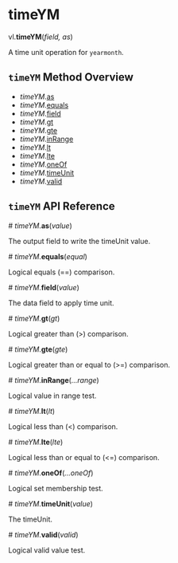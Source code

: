 # timeYM

vl.<b>timeYM</b>(<em>field, as</em>)

A time unit operation for <code>yearmonth</code>.

## <code>timeYM</code> Method Overview

* <em>timeYM</em>.<a href="#as">as</a>
* <em>timeYM</em>.<a href="#equals">equals</a>
* <em>timeYM</em>.<a href="#field">field</a>
* <em>timeYM</em>.<a href="#gt">gt</a>
* <em>timeYM</em>.<a href="#gte">gte</a>
* <em>timeYM</em>.<a href="#inRange">inRange</a>
* <em>timeYM</em>.<a href="#lt">lt</a>
* <em>timeYM</em>.<a href="#lte">lte</a>
* <em>timeYM</em>.<a href="#oneOf">oneOf</a>
* <em>timeYM</em>.<a href="#timeUnit">timeUnit</a>
* <em>timeYM</em>.<a href="#valid">valid</a>

## <code>timeYM</code> API Reference

<a name="as">#</a>
<em>timeYM</em>.<b>as</b>(<em>value</em>)

The output field to write the timeUnit value.

<a name="equals">#</a>
<em>timeYM</em>.<b>equals</b>(<em>equal</em>)

Logical equals (==) comparison.

<a name="field">#</a>
<em>timeYM</em>.<b>field</b>(<em>value</em>)

The data field to apply time unit.

<a name="gt">#</a>
<em>timeYM</em>.<b>gt</b>(<em>gt</em>)

Logical greater than (>) comparison.

<a name="gte">#</a>
<em>timeYM</em>.<b>gte</b>(<em>gte</em>)

Logical greater than or equal to (>=) comparison.

<a name="inRange">#</a>
<em>timeYM</em>.<b>inRange</b>(<em>...range</em>)

Logical value in range test.

<a name="lt">#</a>
<em>timeYM</em>.<b>lt</b>(<em>lt</em>)

Logical less than (<) comparison.

<a name="lte">#</a>
<em>timeYM</em>.<b>lte</b>(<em>lte</em>)

Logical less than or equal to (<=) comparison.

<a name="oneOf">#</a>
<em>timeYM</em>.<b>oneOf</b>(<em>...oneOf</em>)

Logical set membership test.

<a name="timeUnit">#</a>
<em>timeYM</em>.<b>timeUnit</b>(<em>value</em>)

The timeUnit.

<a name="valid">#</a>
<em>timeYM</em>.<b>valid</b>(<em>valid</em>)

Logical valid value test.


